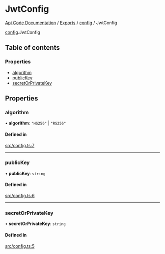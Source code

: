 # JwtConfig
 
[Api Code Documentation](../README.md) / [Exports](../modules.md) / [config](../modules/config.md) / JwtConfig

[config](../modules/config.md).JwtConfig

## Table of contents

### Properties

- [algorithm](config.JwtConfig.md#algorithm)
- [publicKey](config.JwtConfig.md#publickey)
- [secretOrPrivateKey](config.JwtConfig.md#secretorprivatekey)

## Properties

### algorithm

• **algorithm**: ``"HS256"`` \| ``"RS256"``

#### Defined in

[src/config.ts:7](https://github.com/openkfw/TruBudget/blob/40b449a/api/src/config.ts#L7)

___

### publicKey

• **publicKey**: `string`

#### Defined in

[src/config.ts:6](https://github.com/openkfw/TruBudget/blob/40b449a/api/src/config.ts#L6)

___

### secretOrPrivateKey

• **secretOrPrivateKey**: `string`

#### Defined in

[src/config.ts:5](https://github.com/openkfw/TruBudget/blob/40b449a/api/src/config.ts#L5)
